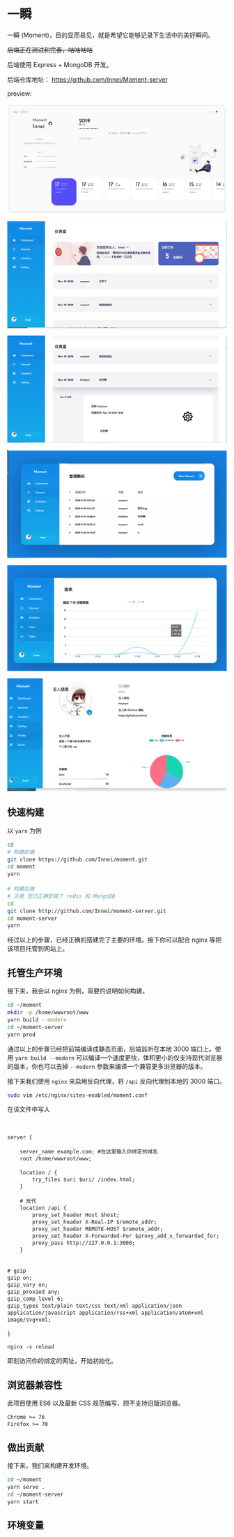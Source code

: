 # 一瞬

一瞬 (Moment)，目的显而易见，就是希望它能够记录下生活中的美好瞬间。

<del>后端正在测试和完善，咕咕咕咕</del>

后端使用 Express + MongoDB 开发。

后端仓库地址： <https://github.com/Innei/Moment-server>

preview: 

![](https://raw.githubusercontent.com/Innei/img-bed/master/20191020211642.png)

![](https://raw.githubusercontent.com/Innei/img-bed/master/20191119152019.png)

![](https://raw.githubusercontent.com/Innei/img-bed/master/20191119152039.png)

![](https://raw.githubusercontent.com/Innei/img-bed/master/20191119152106.png)

![](https://raw.githubusercontent.com/Innei/img-bed/master/20191119152131.png)

![](https://raw.githubusercontent.com/Innei/img-bed/master/20191119153624.png)

## 快速构建

以 `yarn` 为例

```bash
cd
# 构建前端
git clone https://github.com/Innei/moment.git
cd moment
yarn

# 构建后端
# 注意 您已正确安装了 redis 和 MongoDB
cd 
git clone http://github.com/Innei/moment-server.git
cd moment-server
yarn

```

经过以上的步骤，已经正确的搭建完了主要的环境。接下你可以配合 nginx 等把该项目托管到网站上。

## 托管生产环境

接下来，我会以 nginx 为例，简要的说明如何构建。

```bash
cd ~/moment
mkdir -p /home/wwwroot/www
yarn build --modern
cd ~/moment-server
yarn prod
```

通过以上的步骤已经把前端编译成静态页面，后端监听在本地 3000 端口上。使用 `yarn build --modern` 可以编译一个速度更快，体积更小的仅支持现代浏览器的版本，你也可以去掉 `--modern` 参数来编译一个兼容更多浏览器的版本。

接下来我们使用 `nginx` 来启用反向代理，将 `/api` 反向代理到本地的 3000 端口。

```bash
sudo vim /etc/nginx/sites-enabled/moment.conf
```

在该文件中写入

```


server {

	server_name example.com; #在这里输入你绑定的域名
	root /home/wwwroot/www;

	location / {
		try_files $uri $uri/ /index.html;
	}

	# 反代
	location /api {
		proxy_set_header Host $host;
		proxy_set_header X-Real-IP $remote_addr;
		proxy_set_header REMOTE-HOST $remote_addr;
		proxy_set_header X-Forwarded-For $proxy_add_x_forwarded_for;
		proxy_pass http://127.0.0.1:3000;
	}
    

# gzip
gzip on;
gzip_vary on;
gzip_proxied any;
gzip_comp_level 6;
gzip_types text/plain text/css text/xml application/json application/javascript application/rss+xml application/atom+xml image/svg+xml;

}
```

```
nginx -s reload
```

即刻访问你的绑定的网址，开始初始化。

## 浏览器兼容性

此项目使用 ES6 以及最新 CSS 规范编写，顾不支持旧版浏览器。

```
Chrome >= 76
Firefox >= 70
```

## 做出贡献

接下来，我们来构建开发环境。

```bash
cd ~/moment
yarn serve .
cd ~/moment-server
yarn start
```

## 环境变量


